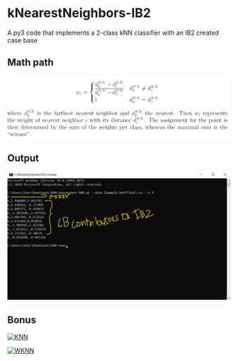 # kNearestNeighbors-IB2
A py3 code that implements a 2-class kNN classifier with an IB2 created case base 

## Math path
![KNN](https://github.com/ranjiGT/kNearestNeighbors-IB2/blob/main/mathpath4.png)

## Output
![OP4](https://github.com/ranjiGT/kNearestNeighbors-IB2/blob/main/op4.png)

## Bonus

[![KNN](https://img.youtube.com/vi/Pqo9o0286Qs/maxresdefault.jpg)](https://youtu.be/Pqo9o0286Qs)

[![WKNN](https://img.youtube.com/vi/tD2YGm2rbPw/maxresdefault.jpg)](https://youtu.be/tD2YGm2rbPw)
